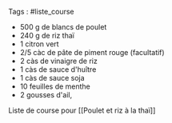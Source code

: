 Tags : #liste_course

- 500 g de blancs de poulet 
- 240 g de riz thaï
- 1 citron vert 
- 2/5 càc de pâte de piment rouge (facultatif)
- 2 càs de vinaigre de riz
- 1 càs de sauce d'huître
- 1 càs de sauce soja
- 10 feuilles de menthe
- 2 gousses d'ail,


Liste de course pour [[Poulet et riz à la thaï]]